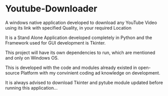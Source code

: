 # Youtube-Downloader
A windows native application developed to download any YouTube Video using its link with specified Quality, in your required Location


It is a Stand Alone Application developed completely in Python and the Framework used for GUI development is Tkinter.

This project will have its own dependencies to run, which are mentioned and only on Windows OS.

This is developed with the code and modules already existed in open-source Platform with my convinient coding ad knowledge on development.

It is always advised to download Tkinter and pytube module updated before running this application...



